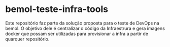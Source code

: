 # bemol-teste-infra-tools

Este repositório faz parte da solução proposta para o teste de DevOps na bemol. O objetivo dele é centralizar o código da Infraestrura e gera imagens docker que possam ser utilizadas para provisionar a infra a partir de quarquer repositório.
